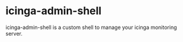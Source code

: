 icinga-admin-shell
==================

icinga-admin-shell is a custom shell to manage your icinga monitoring server.